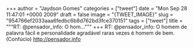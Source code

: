 
+++
author = "Jaydson Gomes"
categories = ["tweet"]
date = "Mon Sep 28 11:47:01 +0000 2009"
draft = false
image = "{TWEET_IMAGE}"
slug = "954766ef2033aaa6fedbc6b8d762bd3fce370151"
tags = ["tweet"]
title = """RT: @pensador_info: O hom..."""
+++
RT: @pensador_info: O homem de palavra fácil e personalidade agradável raras vezes é homem de bem. (Confúcio) http://pensador.info
